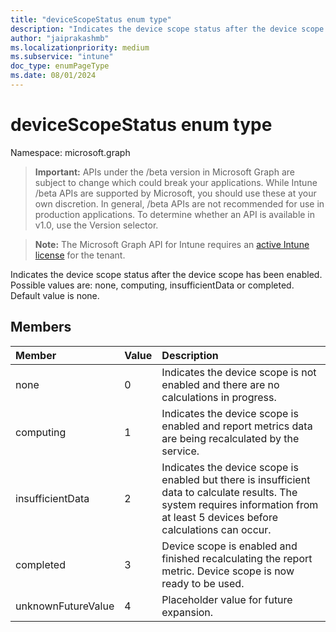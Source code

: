 ```yaml
---
title: "deviceScopeStatus enum type"
description: "Indicates the device scope status after the device scope has been enabled. Possible values are: none, computing, insufficientData or completed. Default value is none."
author: "jaiprakashmb"
ms.localizationpriority: medium
ms.subservice: "intune"
doc_type: enumPageType
ms.date: 08/01/2024
---
```


# deviceScopeStatus enum type

Namespace: microsoft.graph

> **Important:** APIs under the /beta version in Microsoft Graph are subject to change which could break your applications. While Intune /beta APIs are supported by Microsoft, you should use these at your own discretion. In general, /beta APIs are not recommended for use in production applications. To determine whether an API is available in v1.0, use the Version selector.

> **Note:** The Microsoft Graph API for Intune requires an [active Intune license](https://go.microsoft.com/fwlink/?linkid=839381) for the tenant.

Indicates the device scope status after the device scope has been enabled. Possible values are: none, computing, insufficientData or completed. Default value is none.

## Members
|Member|Value|Description|
|:---|:---|:---|
|none|0|Indicates the device scope is not enabled and there are no calculations in progress.|
|computing|1|Indicates the device scope is enabled and report metrics data are being recalculated by the service.|
|insufficientData|2|Indicates the device scope is enabled but there is insufficient data to calculate results. The system requires information from at least 5 devices before calculations can occur.|
|completed|3|Device scope is enabled and finished recalculating the report metric. Device scope is now ready to be used.|
|unknownFutureValue|4|Placeholder value for future expansion.|